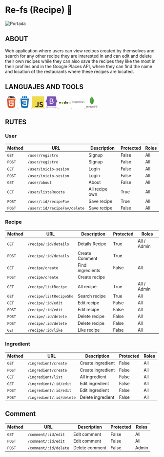 # Re-fs (Recipe) 🥘

<img  src="https://github.com/fransan990/Proyecto_2/blob/main/public/images/portada.png" alt="Portada" style="max-width: 100%;"/>

## ABOUT

<p> Web application where users can view recipes created by themselves and search for any other recipe they are interested in and can edit and delete their own recipes while they can also save the recipes they like the most in their profiles and in the Google Places API, where they can find the name and location of the restaurants where these recipes are located.</p>

## LANGUAJES AND TOOLS

<p align="left">
 
 <a href="https://www.w3.org/html/" target="_blank" rel="noreferrer"> 
  <img  src="https://raw.githubusercontent.com/devicons/devicon/master/icons/html5/html5-original-wordmark.svg" alt="html5" width="40" height="40"/> 
 </a>

 <a href="https://www.w3schools.com/css/" target="_blank" rel="noreferrer"> 
  <img src="https://github.com/devicons/devicon/raw/master/icons/css3/css3-plain-wordmark.svg" title="CSS3" alt="CSS" width="40" height="40" style="max-width: 100%;">
 </a>
 
 <a href="https://developer.mozilla.org/en-US/docs/Web/JavaScript" target="_blank" rel="noreferrer"> 
  <img src="https://raw.githubusercontent.com/devicons/devicon/master/icons/javascript/javascript-original.svg" alt="javascript" width="40" height="40"/>  </a>

<a href="https://getbootstrap.com" target="_blank" rel="noreferrer"> 
 <img src="https://raw.githubusercontent.com/devicons/devicon/master/icons/bootstrap/bootstrap-plain-wordmark.svg" alt="bootstrap" width="40" height="40"/> </a>
 
<a href="https://nodejs.org" target="_blank" rel="noreferrer"> 
 <img src="https://raw.githubusercontent.com/devicons/devicon/master/icons/nodejs/nodejs-original-wordmark.svg" alt="nodejs" width="40" height="40"/> 
 </a> 
 
<a href="https://expressjs.com" target="_blank" rel="noreferrer"> 
 <img src="https://raw.githubusercontent.com/devicons/devicon/master/icons/express/express-original-wordmark.svg" alt="express" width="40" height="40"/> </a>
 
 <a href="https://www.mongodb.com/" target="_blank" rel="noreferrer"> 
  <img src="https://raw.githubusercontent.com/devicons/devicon/master/icons/mongodb/mongodb-original-wordmark.svg" alt="mongodb" width="40" height="40"/>  </a>
 
</p>


## RUTES


### User

| Method | URL | Description | Protected | Roles |
|--------|-----|-------------|-----------|-------|
| `GET` | `/user/registro` | Signup | False | All | 
| `POST`| `/user/registro` | Signup | False | All | 
| `GET` | `/user/inicio-sesion` | Login | False | All | 
| `POST`| `/user/inicio-sesion` | Login | False | All | 
| `GET` | `/user/about` | About | False | All |
| `GET` | `/user/listaReceta` | All recipe own | True | All |
| `POST` | `/user/:id/recipeFav` | Save recipe | True | All |
| `POST` | `/user/:id/recipeFav/delete` | Save recipe | False | All |


### Recipe

| Method | URL | Description | Protected | Roles |
|--------|-----|-------------|-----------|-------| 
| `GET` | `/recipe/:id/details` | Details Recipe | True | All / Admin |
| `POST`| `/recipe/:id/details` | Create Comment | True |
| `GET` | `/recipe/create` | Find ingredients | False | All |
| `POST`|	`/recipe/create` | Create recipe | 
| `GET`| `/recipe/listRecipe` | All recipe |  True | All / Admin |
| `GET` | `/recipe/listRecipeShe`| Search recipe |  True | All |
| `GET`| `/recipe/:id/edit`| Edit recipe | False | All |
| `POST`| `/recipe/:id/edit`| Edit recipe | False | All |
| `POST`| `/recipe/:id/delete`| Delete recipe | False | All |
| `POST`| `/recipe/:id/delete`| Delete recipe | False | All |
| `GET`| `/recipe/:id/like`| Like recipe | False | All |


### Ingredient

| Method | URL | Description | Protected | Roles |
|--------|-----|-------------|-----------|-------|
| `GET` | `/ingredient/create` | Create ingredient | False | All |
| `POST`| `/ingredient/create` | Create ingredient | False | All |
| `GET` | `/ingredient/list` | All ingredient | False | All |
| `GET` |	`/ingredient/:id/edit` | Edit ingredient | False | All |
| `POST` |	`/ingredient/:id/edit` | Edit ingredient | False | All |
| `POST`| `/ingredient/:id/delete` | Delete ingredient | False | All |

## Comment

| Method | URL | Description | Protected | Roles |
|--------|-----|-------------|-----------|-------|
| `GET` | `/comment/:id/edit` | Edit comment | False | All |
| `POST`| `/comment/:id/edit` | Edit comment | False | All |
| `POST` | `/comment/:id/delete` | Delete comment | False | Admin | 






